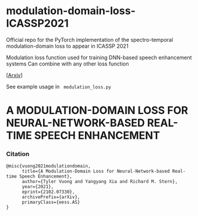 # modulation-domain-loss-ICASSP2021

Official repo for the PyTorch implementation of the spectro-temporal modulation-domain loss to appear in ICASSP 2021

Modulation loss function used for training DNN-based speech enhancement systems
Can combine with any other loss function

[[Arxiv](https://arxiv.org/pdf/2102.07330.pdf)]

See example usage in <code> modulation_loss.py </code>

# A MODULATION-DOMAIN LOSS FOR NEURAL-NETWORK-BASED REAL-TIME SPEECH ENHANCEMENT
### Citation

```
@misc{vuong2021modulationdomain,
      title={A Modulation-Domain Loss for Neural-Network-based Real-time Speech Enhancement}, 
      author={Tyler Vuong and Yangyang Xia and Richard M. Stern},
      year={2021},
      eprint={2102.07330},
      archivePrefix={arXiv},
      primaryClass={eess.AS}
}

```
